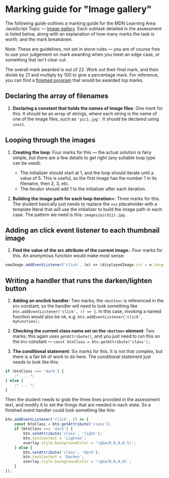 # Marking guide for "Image gallery"

The following guide outlines a marking guide for the MDN Learning Area JavaScript Topic — [Image gallery](https://developer.mozilla.org/en-US/Learn/JavaScript/Building_blocks/Image_gallery). Each subtask detailed in the assessment is listed below, along with an explanation of how many marks the task is worth, and the mark breakdown.

Note: These are guidelines, not set in stone rules — you are of course free to use your judgement on mark awarding when you meet an edge case, or something that isn't clear cut.

The overall mark awarded is out of 22. Work out their final mark, and then divide by 21 and multiply by 100 to give a percentage mark. For reference, you can find a [finished program](main.js) that would be awarded top marks.

## Declaring the array of filenames

1. **Declaring a constant that holds the names of image files**: One mark for this. It should be an array of strings, where each string is the name of one of the image files, such as `'pic1.jpg'`. It should be declared using `const`.

## Looping through the images

1. **Creating the loop**: Four marks for this — the actual solution is fairy simple, but there are a few details to get right (any suitable loop type can be used):

    - The initializer should start at 1, and the loop should iterate until a value of 5. This is useful, as the first image has the number 1 in its filename, then 2, 3, etc.
    - The iterator should add 1 to the initializer after each iteration.

2. **Building the image path for each loop iteration<**: Three marks for this. The student basically just needs to replace the `xxx` placeholder with a template literal that will use the initializer to build the image path in each case. The pattern we need is this: `images/pic${i}.jpg`.

## Adding an click event listener to each thumbnail image

1. **Find the value of the src attribute of the current image.**: Four marks for this. An anonymous function would make most sense:

```js
newImage.addEventListener('click', (e) => (displayedImage.src = e.target.src));
```

## Writing a handler that runs the darken/lighten button

1. **Adding an onclick handler**: Two marks; the `<button>` is referenced in the `btn` constant, so the handler will need to look something like `btn.addEventListener('click', () => {`. In this case, invoking a named function would also be ok, e.g. `btn.addEventListener('click', myFunction);`

2. **Checking the current class name set on the `<button>` element**: Two marks; this again uses `getAttribute()`, and you just need to run this on the `btn` constant — `const btnClass = btn.getAttribute('class');`

3. **The conditional statement**: Six marks for this. It is not that complex, but there is a fair bit of work to do here. The conditional statement just needs to look like this:

```js
if (btnClass === 'dark') {
    /* ... */
} else {
    /* ... */
}
```

Then the student needs to grab the three lines provided in the assessment text, and modify it to set the things that are needed in each state. So a finished event handler could look something like this:

```js
btn.addEventListener('click', () => {
    const btnClass = btn.getAttribute('class');
    if (btnClass === 'dark') {
        btn.setAttribute('class', 'light');
        btn.textContent = 'Lighten';
        overlay.style.backgroundColor = 'rgba(0,0,0,0.5)';
    } else {
        btn.setAttribute('class', 'dark');
        btn.textContent = 'Darken';
        overlay.style.backgroundColor = 'rgba(0,0,0,0)';
    }
});
```
